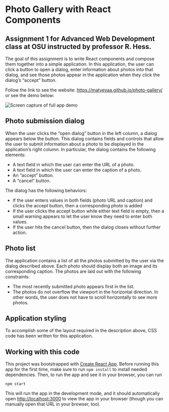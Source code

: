 # Photo Gallery with React Components

## Assignment 1 for Advanced Web Development class at OSU instructed by professor R. Hess.
The goal of this assignment is to write React components and compose them together into a simple application. In this application, the user can click a button to open a dialog, enter information about photos into that dialog, and see those photos appear in the application when they click the dialog’s “accept” button.

Follow the link to see the website: https://matyevaa.github.io/photo-gallery/ or see the demo below:

![Screen capture of full app demo](screencaps/photo-gallery-demo.gif)

## Photo submission dialog

When the user clicks the “open dialog” button in the left column, a dialog appears below the button. This dialog contains fields and controls that allow the user to submit information about a photo to be displayed in the application’s right column. In particular, the dialog contains the following elements:
  * A text field in which the user can enter the URL of a photo.
  * A text field in which the user can enter the caption of a photo.
  * An “accept” button.
  * A “cancel” button.

The dialog has the following behaviors:
  * If the user enters values in both fields (photo URL and caption) and clicks the accept button, then a corresponding photo is added
  * If the user clicks the accept button while either text field is empty, then a small warning appears to let the user know they need to enter both values.
  * If the user hits the cancel button, then the dialog closes without further action.

## Photo list

The application contains a list of all the photos submitted by the user via the dialog described above. Each photo should display both an image and its corresponding caption.  The photos are laid out with the following constraints:
  * The most recently submitted photo appears first in the list.
  * The photos do not overflow the viewport in the horizontal direction. In other words, the user does not have to scroll horizontally to see more photos.

## Application styling

To accomplish some of the layout required in the description above, CSS code has been written for this application.

## Working with this code

This project was bootstrapped with [Create React App](https://github.com/facebook/create-react-app).
Before running this app for the first time, make sure to run `npm install` to install needed dependencies. Then, to run the app and see it in your browser, you can run
```
npm start
```
This will run the app in the development mode, and it should automatically open [http://localhost:3000](http://localhost:3000) to view the app in your browser (though you can manually open that URL in your browser, too).
